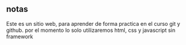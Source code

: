 ## notas

Este es un sitio web, para aprender de forma practica en el curso git y github.
por el momento lo solo utilizaremos html, css y javascript sin framework
